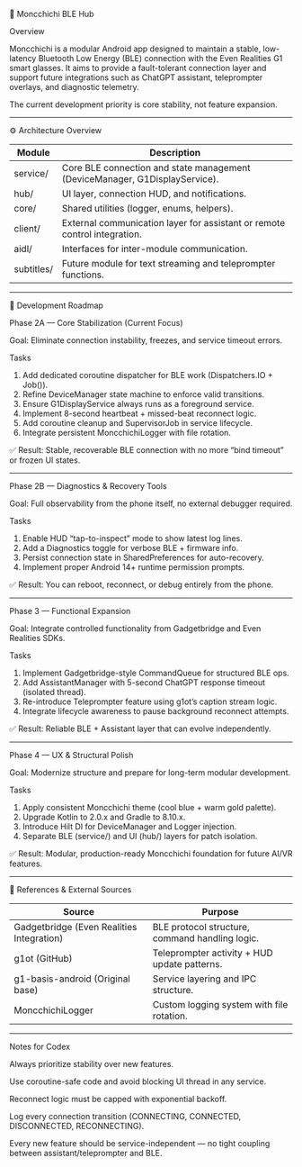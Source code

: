 🧭 Moncchichi BLE Hub

Overview

Moncchichi is a modular Android app designed to maintain a stable, low-latency Bluetooth Low Energy (BLE) connection with the Even Realities G1 smart glasses.
It aims to provide a fault-tolerant connection layer and support future integrations such as ChatGPT assistant, teleprompter overlays, and diagnostic telemetry.

The current development priority is core stability, not feature expansion.

---

⚙️ Architecture Overview

| Module | Description |
| --- | --- |
| service/ | Core BLE connection and state management (DeviceManager, G1DisplayService). |
| hub/ | UI layer, connection HUD, and notifications. |
| core/ | Shared utilities (logger, enums, helpers). |
| client/ | External communication layer for assistant or remote control integration. |
| aidl/ | Interfaces for inter-module communication. |
| subtitles/ | Future module for text streaming and teleprompter functions. |

---

🧩 Development Roadmap

Phase 2A — Core Stabilization (Current Focus)

Goal: Eliminate connection instability, freezes, and service timeout errors.

Tasks

1. Add dedicated coroutine dispatcher for BLE work (Dispatchers.IO + Job()).
2. Refine DeviceManager state machine to enforce valid transitions.
3. Ensure G1DisplayService always runs as a foreground service.
4. Implement 8-second heartbeat + missed-beat reconnect logic.
5. Add coroutine cleanup and SupervisorJob in service lifecycle.
6. Integrate persistent MoncchichiLogger with file rotation.

✅ Result: Stable, recoverable BLE connection with no more “bind timeout” or frozen UI states.

---

Phase 2B — Diagnostics & Recovery Tools

Goal: Full observability from the phone itself, no external debugger required.

Tasks

1. Enable HUD “tap-to-inspect” mode to show latest log lines.
2. Add a Diagnostics toggle for verbose BLE + firmware info.
3. Persist connection state in SharedPreferences for auto-recovery.
4. Implement proper Android 14+ runtime permission prompts.

✅ Result: You can reboot, reconnect, or debug entirely from the phone.

---

Phase 3 — Functional Expansion

Goal: Integrate controlled functionality from Gadgetbridge and Even Realities SDKs.

Tasks

1. Implement Gadgetbridge-style CommandQueue for structured BLE ops.
2. Add AssistantManager with 5-second ChatGPT response timeout (isolated thread).
3. Re-introduce Teleprompter feature using g1ot’s caption stream logic.
4. Integrate lifecycle awareness to pause background reconnect attempts.

✅ Result: Reliable BLE + Assistant layer that can evolve independently.

---

Phase 4 — UX & Structural Polish

Goal: Modernize structure and prepare for long-term modular development.

Tasks

1. Apply consistent Moncchichi theme (cool blue + warm gold palette).
2. Upgrade Kotlin to 2.0.x and Gradle to 8.10.x.
3. Introduce Hilt DI for DeviceManager and Logger injection.
4. Separate BLE (service/) and UI (hub/) layers for patch isolation.

✅ Result: Modular, production-ready Moncchichi foundation for future AI/VR features.

---

🧠 References & External Sources

| Source | Purpose |
| --- | --- |
| Gadgetbridge (Even Realities Integration) | BLE protocol structure, command handling logic. |
| g1ot (GitHub) | Teleprompter activity + HUD update patterns. |
| g1-basis-android (Original base) | Service layering and IPC structure. |
| MoncchichiLogger | Custom logging system with file rotation. |

---

Notes for Codex

Always prioritize stability over new features.

Use coroutine-safe code and avoid blocking UI thread in any service.

Reconnect logic must be capped with exponential backoff.

Log every connection transition (CONNECTING, CONNECTED, DISCONNECTED, RECONNECTING).

Every new feature should be service-independent — no tight coupling between assistant/teleprompter and BLE.
